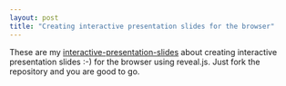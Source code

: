 ```yaml
---
layout: post
title: "Creating interactive presentation slides for the browser"
---
```


These are my [interactive-presentation-slides](interactive-presentation-slides) about creating interactive presentation slides :-) for the browser using reveal.js.
Just fork the repository and you are good to go.
